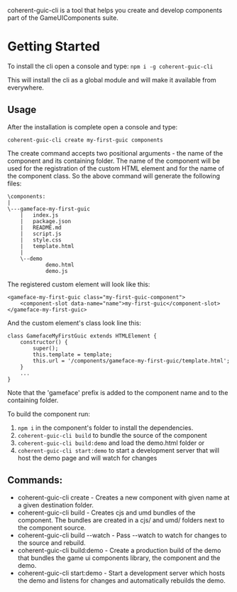 coherent-guic-cli is a tool that helps you create and develop components
part of the GameUIComponents suite.

# Getting Started

To install the cli open a console and type:
`npm i -g coherent-guic-cli`

This will install the cli as a global module and will make it available from 
everywhere.

## Usage
After the installation is complete open a console and type:

`coherent-guic-cli create my-first-guic components`

The create command accepts two positional arguments - the name of the component
and its containing folder. The name of the component will be used for the registration
of the custom HTML element and for the name of the component class. So the above
command will generate the following files:

```
\components:
|
\---gameface-my-first-guic
    |   index.js
    |   package.json
    |   README.md
    |   script.js
    |   style.css
    |   template.html
    |
    \--demo
            demo.html
            demo.js
```

The registered custom element will look like this:

```
<gameface-my-first-guic class="my-first-guic-component">
    <component-slot data-name="name">my-first-guic</component-slot>
</gameface-my-first-guic>
```

And the custom element's class look line this:

```
class GamefaceMyFirstGuic extends HTMLElement {
    constructor() {
        super();
        this.template = template;
        this.url = '/components/gameface-my-first-guic/template.html';
    }
    ...
}
```

Note that the 'gameface' prefix is added to the component name and to the containing folder.

To build the component run:

1. `npm i` in the component's folder to install the dependencies.
2. `coherent-guic-cli build` to bundle the source of the component
3. `coherent-guic-cli build:demo` and load the demo.html folder or
4. `coherent-guic-cli start:demo` to start a development server that will host the
demo page and will watch for changes

## Commands:

* coherent-guic-cli create <name> <destination> - Creates a new component with
given name at a given destination folder.
* coherent-guic-cli build - Creates cjs and umd bundles of the component. The
bundles are created in a cjs/ and umd/ folders next to the component source.
* coherent-guic-cli build --watch - Pass --watch to watch for changes to the source
and rebuild.
* coherent-guic-cli build:demo - Create a production build of the demo that bundles
the game ui components library, the component and the demo.
* coherent-guic-cli start:demo - Start a development server which hosts the demo
and listens for changes and automatically rebuilds the demo.